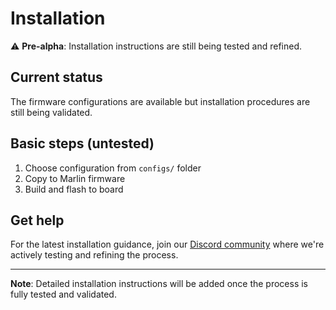# Installation

⚠️ **Pre-alpha**: Installation instructions are still being tested and refined.

## Current status

The firmware configurations are available but installation procedures are still being validated. 

## Basic steps (untested)

1. Choose configuration from `configs/` folder
2. Copy to Marlin firmware
3. Build and flash to board

## Get help

For the latest installation guidance, join our [Discord community](https://discord.gg/GNdah82VBg) where we're actively testing and refining the process.

---

**Note**: Detailed installation instructions will be added once the process is fully tested and validated.